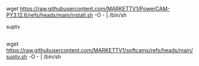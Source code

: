 wget https://raw.githubusercontent.com/MARKETTV1/PowerCAM-PY3.12.6/refs/heads/main/install.sh -O - | /bin/sh



suptv
##
wget https://raw.githubusercontent.com/MARKETTV1/softcams/refs/heads/main/suptv.sh -O - | /bin/sh
